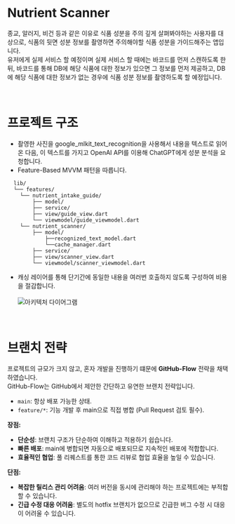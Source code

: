 # Nutrient Scanner
종교, 알러지, 비건 등과 같은 이유로 식품 성분을 주의 깊게 살펴봐야하는 사용자를 대상으로, 식품의 뒷면 성분 정보를 촬영하면 주의해야할 식품 성분을 가이드해주는 앱입니다.<br/> 유저에게 실제 서비스 할 예정이며 실제 서비스 할 때에는 바코드를 먼저 스캔하도록 한 뒤, 바코드를 통해 DB에 해당 식품에 대한 정보가 있으면 그 정보를 먼저 제공하고, DB에 해당 식품에 대한 정보가 없는 경우에 식품 성분 정보를 촬영하도록 할 예정입니다.
<br/><br/><br/>

# 프로젝트 구조
- 촬영한 사진을 google_mlkit_text_recognition을 사용해서 내용을 텍스트로 읽어온 다음, 이 텍스트를 가지고 OpenAI API를 이용해 ChatGPT에게 성분 분석을 요청합니다.
- Feature-Based MVVM 패턴을 따릅니다.
```
  lib/
  └── features/
    └── nutrient_intake_guide/
        ├── model/
        ├── service/
        ├── view/guide_view.dart
        └── viewmodel/guide_viewmodel.dart
    └── nutrient_scanner/        
        ├── model/
            ├──recognized_text_model.dart
            └──cache_manager.dart
        ├── service/
        ├── view/scanner_view.dart
        └── viewmodel/scanner_viewmodel.dart
```
- 캐싱 레이어를 통해 단기간에 동일한 내용을 여러번 호출하지 않도록 구성하여 비용을 절감합니다.
<br/><br/>
![아키텍처 다이어그램](https://github.com/user-attachments/assets/5529884f-ffe9-4b5c-bf92-58e9257e6e71)
<br/><br/><br/>

# 브랜치 전략
프로젝트의 규모가 크지 않고, 혼자 개발을 진행하기 떄문에 **GitHub-Flow** 전략을 채택하였습니다.<br/>
GitHub-Flow는 GitHub에서 제안한 간단하고 유연한 브랜치 전략입니다.

- `main`: 항상 배포 가능한 상태.
- `feature/*`: 기능 개발 후 main으로 직접 병합 (Pull Request 검토 필수).

**장점:**
- **단순성**: 브랜치 구조가 단순하여 이해하고 적용하기 쉽습니다.
- **빠른 배포**: main에 병합되면 자동으로 배포되므로 지속적인 배포에 적합합니다.
- **효율적인 협업**: 풀 리퀘스트를 통한 코드 리뷰로 협업 효율을 높일 수 있습니다.

**단점:**
- **복잡한 릴리스 관리 어려움**: 여러 버전을 동시에 관리해야 하는 프로젝트에는 부적합할 수 있습니다.
- **긴급 수정 대응 어려움**: 별도의 hotfix 브랜치가 없으므로 긴급한 버그 수정 시 대응이 어려울 수 있습니다.
<br/><br/><br/>
